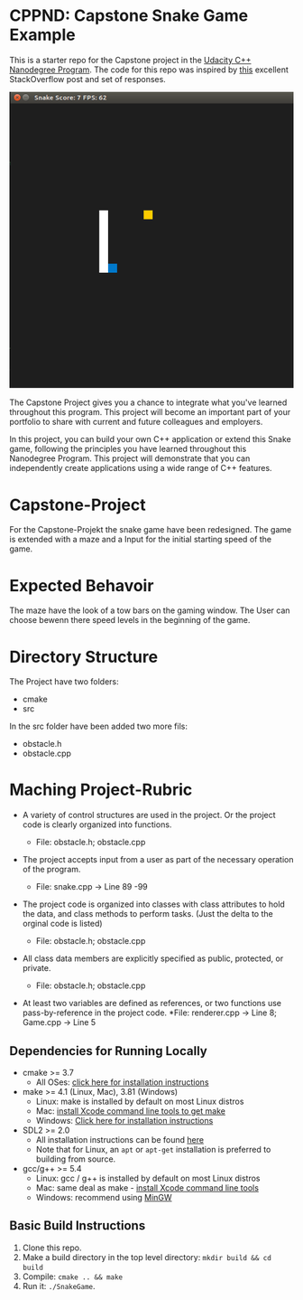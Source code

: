 # CPPND: Capstone Snake Game Example

This is a starter repo for the Capstone project in the [Udacity C++ Nanodegree Program](https://www.udacity.com/course/c-plus-plus-nanodegree--nd213). The code for this repo was inspired by [this](https://codereview.stackexchange.com/questions/212296/snake-game-in-c-with-sdl) excellent StackOverflow post and set of responses.

<img src="snake_game.gif"/>

The Capstone Project gives you a chance to integrate what you've learned throughout this program. This project will become an important part of your portfolio to share with current and future colleagues and employers.

In this project, you can build your own C++ application or extend this Snake game, following the principles you have learned throughout this Nanodegree Program. This project will demonstrate that you can independently create applications using a wide range of C++ features.
# Capstone-Project
For the Capstone-Projekt the snake game have been redesigned. The game is extended with a maze and a Input for the initial starting speed of the game. 

# Expected Behavoir 
The maze have the look of a tow bars on the gaming window. 
The User can choose bewenn there speed levels in the beginning of the game.

# Directory Structure
The Project have two folders:
* cmake
* src

In the src folder have been added two more fils:
* obstacle.h
* obstacle.cpp

# Maching Project-Rubric
* A variety of control structures are used in the project. Or the project code is clearly organized into functions.
    * File: obstacle.h; obstacle.cpp
    
* The project accepts input from a user as part of the necessary operation of the program.
    * File: snake.cpp ->  Line 89 -99     

* The project code is organized into classes with class attributes to hold the data, and class methods to perform tasks. (Just the delta to the orginal code is listed)
    * File: obstacle.h; obstacle.cpp

* All class data members are explicitly specified as public, protected, or private.
    * File: obstacle.h; obstacle.cpp

* At least two variables are defined as references, or two functions use pass-by-reference in the project code.
    *File: renderer.cpp -> Line 8; Game.cpp -> Line 5

## Dependencies for Running Locally
* cmake >= 3.7
  * All OSes: [click here for installation instructions](https://cmake.org/install/)
* make >= 4.1 (Linux, Mac), 3.81 (Windows)
  * Linux: make is installed by default on most Linux distros
  * Mac: [install Xcode command line tools to get make](https://developer.apple.com/xcode/features/)
  * Windows: [Click here for installation instructions](http://gnuwin32.sourceforge.net/packages/make.htm)
* SDL2 >= 2.0
  * All installation instructions can be found [here](https://wiki.libsdl.org/Installation)
  * Note that for Linux, an `apt` or `apt-get` installation is preferred to building from source.
* gcc/g++ >= 5.4
  * Linux: gcc / g++ is installed by default on most Linux distros
  * Mac: same deal as make - [install Xcode command line tools](https://developer.apple.com/xcode/features/)
  * Windows: recommend using [MinGW](http://www.mingw.org/)

## Basic Build Instructions

1. Clone this repo.
2. Make a build directory in the top level directory: `mkdir build && cd build`
3. Compile: `cmake .. && make`
4. Run it: `./SnakeGame`.

